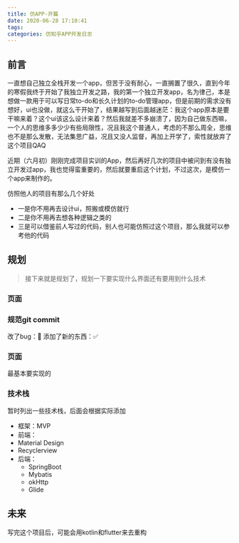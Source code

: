 ```yaml
---
title: 仿APP-开篇
date: 2020-06-28 17:10:41
tags:
categories: 仿知乎APP开发日志
---
```

## 前言
一直想自己独立全栈开发一个app，但苦于没有耐心，一直搁置了很久，直到今年的寒假我终于开始了我独立开发之路，我的第一个独立开发app，名为律己，本是想做一款用于可以写日常to-do和长久计划的to-do管理app，但是前期的需求没有想好，ui也没做，就这么干开始了，结果越写到后面越迷茫：我这个app原本是要干嘛来着？这个ui该这么设计来着？然后我就差不多崩溃了，因为自己做东西嘛，一个人的思维多多少少有些局限性，况且我这个普通人，考虑的不那么周全，思维也不是那么发散，无法集思广益，况且又没人监督，再加上开学了，索性就放弃了这个项目QAQ

近期（六月初）刚刚完成项目实训的App，然后再好几次的项目中被问到有没有独立开发过app，我也觉得蛮重要的，然后就要重启这个计划，不过这次，是模仿一个app来制作的。

仿照他人的项目有那么几个好处

- 一是你不用再去设计ui，照搬或模仿就行
- 二是你不用再去想各种逻辑之类的
- 三是可以借鉴前人写过的代码，别人也可能仿照过这个项目，那么我就可以参考他的代码

##  规划
> 接下来就是规划了，规划一下要实现什么界面还有要用到什么技术

### 页面


### 规范git commit
改了bug：🐛
添加了新的东西：✅

### 页面
最基本要实现的



### 技术栈

暂时列出一些技术栈，后面会根据实际添加

- 框架：MVP
- 前端：
 - Material Design
 - Recyclerview
- 后端：
  - SpringBoot
  - Mybatis
  - okHttp
  - Glide


## 未来
写完这个项目后，可能会用kotlin和flutter来去重构